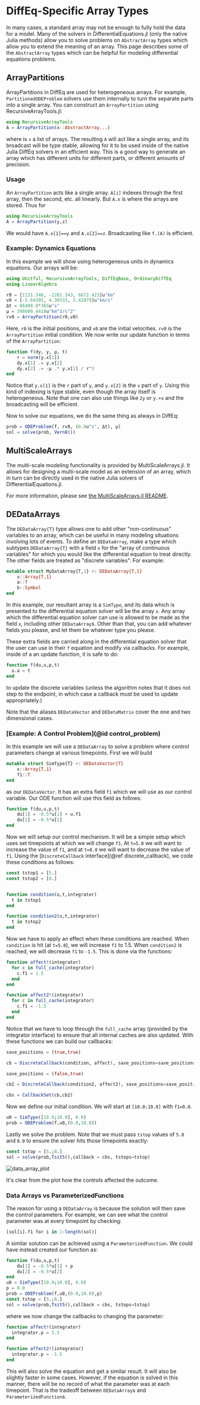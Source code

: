 # DiffEq-Specific Array Types

In many cases, a standard array may not be enough to fully hold the data for a
model. Many of the solvers in DifferentialEquations.jl (only the native Julia
methods) allow you to solve problems on `AbstractArray` types which allow you
to extend the meaning of an array. This page describes some of the `AbstractArray`
types which can be helpful for modeling differential equations problems.

## ArrayPartitions

ArrayPartitions in DiffEq are used for heterogeneous arrays. For example,
`PartitionedODEProblem` solvers use them internally to turn the separate parts
into a single array. You can construct an `ArrayPartition` using RecursiveArrayTools.jl:

```julia
using RecursiveArrayTools
A = ArrayPartition(x::AbstractArray...)
```

where is `x` a list of arrays. The resulting `A` will act like a single array, and its
broadcast will be type stable, allowing for it to be used inside of the native Julia
DiffEq solvers in an efficient way. This is a good way to generate an array which
has different units for different parts, or different amounts of precision.

### Usage

An `ArrayPartition` acts like a single array. `A[i]` indexes through the first
array, then the second, etc. all linearly. But `A.x` is where the arrays are stored.
Thus for

```julia
using RecursiveArrayTools
A = ArrayPartition(y,z)
```

We would have `A.x[1]==y` and `A.x[2]==z`. Broadcasting like `f.(A)` is efficient.

### Example: Dynamics Equations

In this example we will show using heterogeneous units in dynamics equations. Our
arrays will be:

```julia
using Unitful, RecursiveArrayTools, DiffEqBase, OrdinaryDiffEq
using LinearAlgebra

r0 = [1131.340, -2282.343, 6672.423]u"km"
v0 = [-5.64305, 4.30333, 2.42879]u"km/s"
Δt = 86400.0*365u"s"
μ = 398600.4418u"km^3/s^2"
rv0 = ArrayPartition(r0,v0)
```

Here, `r0` is the initial positions, and `v0` are the initial velocities. `rv0`
is the `ArrayPartition` initial condition. We now write our update function in
terms of the `ArrayPartition`:

```julia
function f(dy, y, μ, t)
    r = norm(y.x[1])
    dy.x[1] .= y.x[2]
    dy.x[2] .= -μ .* y.x[1] / r^3
end
```

Notice that `y.x[1]` is the `r` part of `y`, and `y.x[2]` is the `v` part of `y`.
Using this kind of indexing is type stable, even though the array itself is
heterogeneous. Note that one can also use things like `2y` or `y.+x` and the
broadcasting will be efficient.

Now to solve our equations, we do the same thing as always in DiffEq:

```julia
prob = ODEProblem(f, rv0, (0.0u"s", Δt), μ)
sol = solve(prob, Vern8())
```

## MultiScaleArrays

The multi-scale modeling functionality is provided by MultiScaleArrays.jl. It
allows for designing a multi-scale model as an extension of an array, which in
turn can be directly used in the native Julia solvers of DifferentialEquations.jl.

For more information, please see [the MultiScaleArrays.jl README](https://github.com/JuliaDiffEq/MultiScaleArrays.jl).

## DEDataArrays

The `DEDataArray{T}` type allows one to add other "non-continuous" variables
to an array, which can be useful in many modeling situations involving lots of
events. To define an `DEDataArray`, make a type which subtypes `DEDataArray{T}`
with a field `x` for the "array of continuous variables" for which you would
like the differential equation to treat directly. The other fields are treated
as "discrete variables". For example:

```julia
mutable struct MyDataArray{T,1} <: DEDataArray{T,1}
    x::Array{T,1}
    a::T
    b::Symbol
end
```

In this example, our resultant array is a `SimType`, and its data which is presented
to the differential equation solver will be the array `x`. Any array which the
differential equation solver can use is allowed to be made as the field `x`, including
other `DEDataArray`s. Other than that, you can add whatever fields you please, and
let them be whatever type you please.

These extra fields are carried along in the differential equation solver that
the user can use in their `f` equation and modify via callbacks. For example,
inside of a an update function, it is safe to do:

```julia
function f(du,u,p,t)
  u.a = t
end
```

to update the discrete variables (unless the algorithm notes that it does not
step to the endpoint, in which case a callback must be used to update appropriately.)

Note that the aliases `DEDataVector` and `DEDataMatrix` cover the one and two
dimensional cases.

### [Example: A Control Problem](@id control_problem)

In this example we will use a `DEDataArray` to solve a problem where control parameters
change at various timepoints. First we will build

```julia
mutable struct SimType{T} <: DEDataVector{T}
    x::Array{T,1}
    f1::T
end
```

as our `DEDataVector`. It has an extra field `f1` which we will use as our control
variable. Our ODE function will use this field as follows:

```julia
function f(du,u,p,t)
    du[1] = -0.5*u[1] + u.f1
    du[2] = -0.5*u[2]
end
```

Now we will setup our control mechanism. It will be a simple setup which uses
set timepoints at which we will change `f1`. At `t=5.0` we will want to increase
the value of `f1`, and at `t=8.0` we will want to decrease the value of `f1`. Using
the [`DiscreteCallback` interface](@ref discrete_callback), we code these conditions
as follows:

```julia
const tstop1 = [5.]
const tstop2 = [8.]


function condition(u,t,integrator)
  t in tstop1
end

function condition2(u,t,integrator)
  t in tstop2
end
```

Now we have to apply an effect when these conditions are reached. When `condition`
is hit (at `t=5.0`), we will increase `f1` to 1.5. When `condition2` is reached,
we will decrease `f1` to `-1.5`. This is done via the functions:

```julia
function affect!(integrator)
  for c in full_cache(integrator)
    c.f1 = 1.5
  end
end

function affect2!(integrator)
  for c in full_cache(integrator)
    c.f1 = -1.5
  end
end
```

Notice that we have to loop through the `full_cache` array (provided by the integrator
interface) to ensure that all internal caches are also updated. With these functions
we can build our callbacks:

```julia
save_positions = (true,true)

cb = DiscreteCallback(condition, affect!, save_positions=save_positions)

save_positions = (false,true)

cb2 = DiscreteCallback(condition2, affect2!, save_positions=save_positions)

cbs = CallbackSet(cb,cb2)
```


Now we define our initial condition. We will start at `[10.0;10.0]` with `f1=0.0`.

```julia
u0 = SimType([10.0;10.0], 0.0)
prob = ODEProblem(f,u0,(0.0,10.0))
```

Lastly we solve the problem. Note that we must pass `tstop` values of `5.0` and
`8.0` to ensure the solver hits those timepoints exactly:

```julia
const tstop = [5.;8.]
sol = solve(prob,Tsit5(),callback = cbs, tstops=tstop)
```

![data_array_plot](../assets/data_array.png)

It's clear from the plot how the controls affected the outcome.

### Data Arrays vs ParameterizedFunctions

The reason for using a `DEDataArray` is because the solution will then save the
control parameters. For example, we can see what the control parameter was at
every timepoint by checking:

```julia
[sol[i].f1 for i in 1:length(sol)]
```

A similar solution can be achieved using a `ParameterizedFunction`.
We could have instead created our function as:

```julia
function f(du,u,p,t)
    du[1] = -0.5*u[1] + p
    du[2] = -0.5*u[2]
end
u0 = SimType([10.0;10.0], 0.0)
p = 0.0
prob = ODEProblem(f,u0,(0.0,10.0),p)
const tstop = [5.;8.]
sol = solve(prob,Tsit5(),callback = cbs, tstops=tstop)
```

where we now change the callbacks to changing the parameter:

```julia
function affect!(integrator)
  integrator.p = 1.5
end

function affect2!(integrator)
  integrator.p = -1.5
end
```

This will also solve the equation and get a similar result. It will also be slightly
faster in some cases. However, if the equation is solved in this manner, there will
be no record of what the parameter was at each timepoint. That is the tradeoff
between `DEDataArray`s and `ParameterizedFunction`s.
